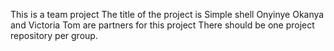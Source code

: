 This is a team project
The title of the project is Simple shell
Onyinye Okanya and Victoria Tom are partners for this project
There should be one project repository per group.

